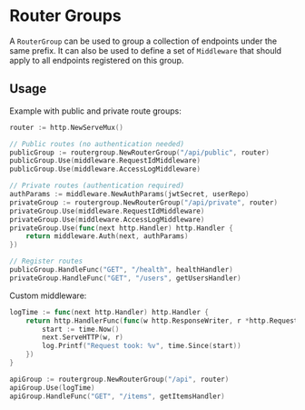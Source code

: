 # Router Groups

A `RouterGroup` can be used to group a collection of endpoints under the same prefix. 
It can also be used to define a set of `Middleware` that should apply to all endpoints
registered on this group.

## Usage

Example with public and private route groups:
```go
router := http.NewServeMux()

// Public routes (no authentication needed)
publicGroup := routergroup.NewRouterGroup("/api/public", router)
publicGroup.Use(middleware.RequestIdMiddleware)
publicGroup.Use(middleware.AccessLogMiddleware)

// Private routes (authentication required)
authParams := middleware.NewAuthParams(jwtSecret, userRepo)
privateGroup := routergroup.NewRouterGroup("/api/private", router)
privateGroup.Use(middleware.RequestIdMiddleware)
privateGroup.Use(middleware.AccessLogMiddleware)
privateGroup.Use(func(next http.Handler) http.Handler {
    return middleware.Auth(next, authParams)
})

// Register routes
publicGroup.HandleFunc("GET", "/health", healthHandler)
privateGroup.HandleFunc("GET", "/users", getUsersHandler)
```

Custom middleware:
```go
logTime := func(next http.Handler) http.Handler {
    return http.HandlerFunc(func(w http.ResponseWriter, r *http.Request) {
        start := time.Now()
        next.ServeHTTP(w, r)
        log.Printf("Request took: %v", time.Since(start))
    })
}

apiGroup := routergroup.NewRouterGroup("/api", router)
apiGroup.Use(logTime)
apiGroup.HandleFunc("GET", "/items", getItemsHandler)
```
